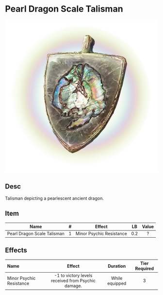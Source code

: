# Pearl Dragon Scale Talisman

![Copyrighted Image](PearlDragonScaleTalisman.png)

## Desc

Talisman depicting a pearlescent ancient dragon.

## Item

|            Name            | # |          Effect          | LB | Value |
| :-------------------------: | :-: | :----------------------: | :-: | :---: |
| Pearl Dragon Scale Talisman | 1 | Minor Psychic Resistance | 0.2 |   ?   |

## Effects

| Name                     |                       Effect                       |    Duration    | Tier Required |
| :----------------------- | :------------------------------------------------: | :------------: | :-----------: |
| Minor Psychic Resistance | -1 to victory levels received from Psychic damage. | While equipped |       3       |
